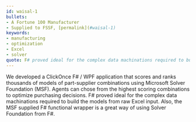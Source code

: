 ```yaml
---
id: waisal-1
bullets:
- A Fortune 100 Manufacturer
- Supplied to FSSF, [permalink](#waisal-1)
keywords:
- manufacturing
- optimization
- Excel
- solver
quote: F# proved ideal for the complex data machinations required to build the models from raw Excel input.
---
```

We developed a ClickOnce F# / WPF application that scores and ranks thousands of models of part-supplier combinations using Microsoft Solver Foundation (MSF). Agents can chose from the highest scoring combinations to optimize purchasing decisions. F# proved ideal for the complex data machinations required to build the models from raw Excel input. Also, the MSF supplied F# functional wrapper is a great way of using Solver Foundation from F#.
    